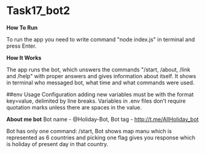 # Task17_bot2

**How To Run**

To run the app you need to write command "node index.js" in terminal and press Enter.

**How It Works**

The app runs the bot, which unswers the commands "/start, /about, /link and /help" with proper answers and gives information about itself.
It shows in terminal who messaged bot, what time and what commands were used.

##env Usage Configuration
adding new variables must be with the format key=value, delimited by line breaks. Variables in .env files don’t require quotation marks unless there are spaces in the value.

**About me bot**
Bot name - @Holiday-Bot,
Bot tag - http://t.me/AllHoliday_bot

Bot has only one command: /start,
Bot shows map manu which is represented as 6 countries and picking one flag gives you response which is holiday of present day in that country.
